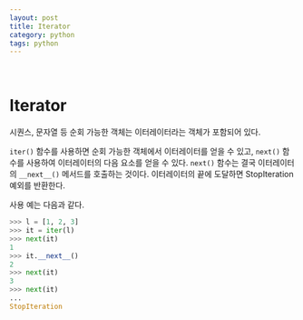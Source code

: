 ```yaml
---
layout: post
title: Iterator
category: python
tags: python
---
```


&nbsp;

# Iterator

시퀀스, 문자열 등 순회 가능한 객체는 이터레이터라는 객체가 포함되어 있다.

`iter()` 함수를 사용하면 순회 가능한 객체에서 이터레이터를 얻을 수 있고, `next()` 함수를 사용하여 이터레이터의 다음 요소를 얻을 수 있다. `next()` 함수는 결국 이터레이터의  `__next__()` 메서드를 호출하는 것이다. 이터레이터의 끝에 도달하면 StopIteration 예외를 반환한다.

사용 예는 다음과 같다.

```python
>>> l = [1, 2, 3]
>>> it = iter(l)
>>> next(it)
1
>>> it.__next__()
2
>>> next(it)
3
>>> next(it)
...
StopIteration
```

